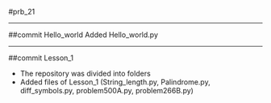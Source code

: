 #prb_21
____
##commit Hello_world
Added Hello_world.py
____
##commit Lesson_1
+ The repository was divided into folders
+ Added files of Lesson_1 (String_length.py, Palindrome.py, diff_symbols.py, problem500A.py, problem266B.py)
